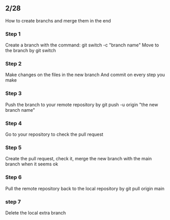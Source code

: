 ## 2/28

How to create branchs and merge them in the end

### Step 1

Create a branch with the command: git switch -c "branch name"
Move to the branch by git switch

### Step 2

Make changes on the files in the new branch
And commit on every step you make

### Step 3

Push the branch to your remote repository by git push -u origin "the new branch name"

### Step 4

Go to your repository to check the pull request

### Step 5

Create the pull request, check it, merge the new branch with the main branch when it seems ok

### Step 6

Pull the remote repository back to the local repository by git pull origin main

### step 7

Delete the local extra branch
